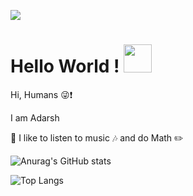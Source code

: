 ![](https://gifimage.net/wp-content/uploads/2017/10/discord-profile-picture-gif-3.gif)
# Hello World ! <img src="https://raw.githubusercontent.com/MartinHeinz/MartinHeinz/master/wave.gif" width="45" height="45">
Hi, Humans :stuck_out_tongue_winking_eye::exclamation:

I am Adarsh

:seedling: I like to listen to music :notes: and do Math :pencil2:

![Anurag's GitHub stats](https://github-readme-stats.vercel.app/api?username=theCode-Breaker&show_icons=true&theme=github_dark)

![Top Langs](https://github-readme-stats.vercel.app/api/top-langs/?username=theCode-Breaker&layout=compact&show_icons=true&theme=github_dark)

